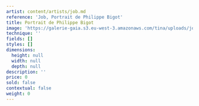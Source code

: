 ```yaml
---
artist: content/artists/job.md
reference: 'Job, Portrait de Philippe Bigot'
title: Portrait de Philippe Bigot
image: 'https://galerie-gaia.s3.eu-west-3.amazonaws.com/tina/uploads/job/elisabeth givre- philippe bigot job pornichet canapé.jpg'
technique: ''
fields: []
styles: []
dimensions:
  height: null
  width: null
  depth: null
description: ''
price: 0
sold: false
contextual: false
weight: 0
---
```


